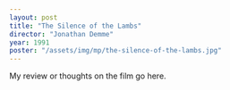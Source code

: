 ```yaml
---
layout: post
title: "The Silence of the Lambs"
director: "Jonathan Demme"
year: 1991
poster: "/assets/img/mp/the-silence-of-the-lambs.jpg"
---
```


My review or thoughts on the film go here.
